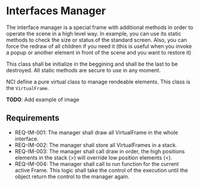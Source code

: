 # Interfaces Manager

The interface manager is a special frame with additional methods in order to operate the scene
in a high level way. In example, you can use its static methods to check the size or status
of the standard screen. Also, you can force the redraw of all children if you need it (this is
useful when you invoke a popup or another element in front of the scene and you want to restore
it)

This class shall be initialize in the beggining and shall be the last to be destroyed. All static
methods are secure to use in any moment.

NCI define a pure virtual class to manage rendeable elements. This class is the `VirtualFrame`.

**TODO**: Add example of image

## Requirements

* REQ-IM-001: The manager shall draw all VirtualFrame in the whole interface.
* REQ-IM-002: The manager shall store all VirtualFrames in a stack.
* REQ-IM-003: The manager shall call draw in order, the high positions elements in the
  stack (>) will override low position elements (<).
* REQ-IM-004: The manager shall call to run function for the current active Frame. This
  logic shall take the control of the execution until the object return the control to the manager again.
